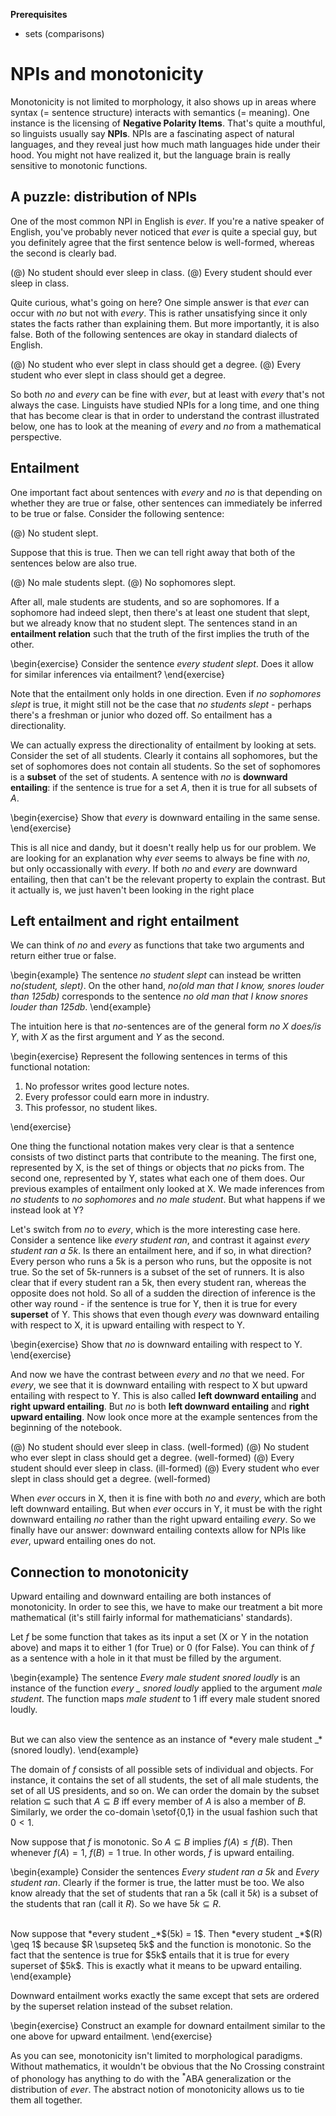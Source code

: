**Prerequisites**

- sets (comparisons)

# NPIs and monotonicity

Monotonicity is not limited to morphology, it also shows up in areas where syntax (= sentence structure) interacts with semantics (= meaning).
One instance is the licensing of **Negative Polarity Items**.
That's quite a mouthful, so linguists usually say **NPIs**.
NPIs are a fascinating aspect of natural languages, and they reveal just how much math languages hide under their hood.
You might not have realized it, but the language brain is really sensitive to monotonic functions.

## A puzzle: distribution of NPIs

One of the most common NPI in English is *ever*.
If you're a native speaker of English, you've probably never noticed that *ever* is quite a special guy, but you definitely agree that the first sentence below is well-formed, whereas the second is clearly bad.

(@) No student should ever sleep in class.
(@) Every student should ever sleep in class.

Quite curious, what's going on here?
One simple answer is that *ever* can occur with *no* but not with *every*.
This is rather unsatisfying since it only states the facts rather than explaining them.
But more importantly, it is also false.
Both of the following sentences are okay in standard dialects of English.

(@) No student who ever slept in class should get a degree.
(@) Every student who ever slept in class should get a degree.

So both *no* and *every* can be fine with *ever*, but at least with *every* that's not always the case.
Linguists have studied NPIs for a long time, and one thing that has become clear is that in order to understand the contrast illustrated below, one has to look at the meaning of *every* and *no* from a mathematical perspective.

## Entailment

One important fact about sentences with *every* and *no* is that depending on whether they are true or false, other sentences can immediately be inferred to be true or false.
Consider the following sentence:

(@) No student slept.

Suppose that this is true.
Then we can tell right away that both of the sentences below are also true.

(@) No male students slept.
(@) No sophomores slept.

After all, male students are students, and so are sophomores.
If a sophomore had indeed slept, then there's at least one student that slept, but we already know that no student slept.
The sentences stand in an **entailment relation** such that the truth of the first implies the truth of the other.

\begin{exercise}
Consider the sentence *every student slept*.
Does it allow for similar inferences via entailment?
\end{exercise}

Note that the entailment only holds in one direction.
Even if *no sophomores slept* is true, it might still not be the case that *no students slept* - perhaps there's a freshman or junior who dozed off.
So entailment has a directionality.

We can actually express the directionality of entailment by looking at sets.
Consider the set of all students.
Clearly it contains all sophomores, but the set of sophomores does not contain all students.
So the set of sophomores is a **subset** of the set of students.
A sentence with *no* is **downward entailing**: if the sentence is true for a set $A$, then it is true for all subsets of $A$.

\begin{exercise}
Show that *every* is downward entailing in the same sense.
\end{exercise}

This is all nice and dandy, but it doesn't really help us for our problem.
We are looking for an explanation why *ever* seems to always be fine with *no*, but only occassionally with *every*.
If both *no* and *every* are downward entailing, then that can't be the relevant property to explain the contrast.
But it actually is, we just haven't been looking in the right place

## Left entailment and right entailment

We can think of *no* and *every* as functions that take two arguments and return either true or false.

\begin{example}
The sentence *no student slept* can instead be written *no(student, slept)*.
On the other hand, *no(old man that I know, snores louder than 125db)* corresponds to the sentence *no old man that I know snores louder than 125db*.
\end{example}

The intuition here is that *no*-sentences are of the general form *no X does/is Y*, with *X* as the first argument and *Y* as the second.

\begin{exercise}
Represent the following sentences in terms of this functional notation:

<ol>
<li>No professor writes good lecture notes.</li>
<li>Every professor could earn more in industry.</li>
<li>This professor, no student likes.</li>
</ol>
\end{exercise}

One thing the functional notation makes very clear is that a sentence consists of two distinct parts that contribute to the meaning.
The first one, represented by X, is the set of things or objects that *no* picks from.
The second one, represented by Y, states what each one of them does.
Our previous examples of entailment only looked at X.
We made inferences from *no students* to *no sophomores* and *no male student*.
But what happens if we instead look at Y?

Let's switch from *no* to *every*, which is the more interesting case here.
Consider a sentence like *every student ran*, and contrast it against *every student ran a 5k*.
Is there an entailment here, and if so, in what direction?
Every person who runs a 5k is a person who runs, but the opposite is not true.
So the set of 5k-runners is a subset of the set of runners.
It is also clear that if every student ran a 5k, then every student ran, whereas the opposite does not hold. 
So all of a sudden the direction of inference is the other way round - if the sentence is true for Y, then it is true for every **superset** of Y.
This shows that even though *every* was downward entailing with respect to X, it is upward entailing with respect to Y.

\begin{exercise}
Show that *no* is downward entailing with respect to Y.
\end{exercise}

And now we have the contrast between *every* and *no* that we need.
For *every*, we see that it is downward entailing with respect to X but upward entailing with respect to Y.
This is also called **left downward entailing** and **right upward entailing**.
But *no* is both **left downward entailing** and **right upward entailing**.
Now look once more at the example sentences from the beginning of the notebook.

(@) No student should ever sleep in class. (well-formed)
(@) No student who ever slept in class should get a degree. (well-formed)
(@) Every student should ever sleep in class. (ill-formed)
(@) Every student who ever slept in class should get a degree. (well-formed)

When *ever* occurs in X, then it is fine with both *no* and *every*, which are both left downward entailing.
But when *ever* occurs in Y, it must be with the right downward entailing *no* rather than the right upward entailing *every*.
So we finally have our answer: downward entailing contexts allow for NPIs like *ever*, upward entailing ones do not.

## Connection to monotonicity

Upward entailing and downward entailing are both instances of monotonicity.
In order to see this, we have to make our treatment a bit more mathematical (it's still fairly informal for mathematicians' standards).

Let $f$ be some function that takes as its input a set (X or Y in the notation above) and maps it to either 1 (for True) or 0 (for False).
You can think of $f$ as a sentence with a hole in it that must be filled by the argument.

\begin{example}
The sentence *Every male student snored loudly* is an instance of the function *every _ snored loudly* applied to the argument *male student*.
The function maps *male student* to 1 iff every male student snored loudly.

<br>
But we can also view the sentence as an instance of *every male student _*(snored loudly).
\end{example}

The domain of $f$ consists of all possible sets of individual and objects.
For instance, it contains the set of all students, the set of all male students, the set of all US presidents, and so on.
We can order the domain by the subset relation $\subseteq$ such that $A \subseteq B$ iff every member of $A$ is also a member of $B$.
Similarly, we order the co-domain \setof{0,1} in the usual fashion such that $0 < 1$.

Now suppose that $f$ is monotonic.
So $A \subseteq B$ implies $f(A) \leq f(B)$.
Then whenever $f(A) = 1$, $f(B) = 1$ true.
In other words, $f$ is upward entailing.

\begin{example}
Consider the sentences *Every student ran a 5k* and *Every student ran*.
Clearly if the former is true, the latter must be too.
We also know already that the set of students that ran a 5k (call it $5k$) is a subset of the students that ran (call it $R$).
So we have $5k \subseteq R$.

<br>
Now suppose that *every student _*$(5k) = 1$.
Then *every student _*$(R) \geq 1$ because $R \supseteq 5k$ and the function is monotonic.
So the fact that the sentence is true for $5k$ entails that it is true for every superset of $5k$.
This is exactly what it means to be upward entailing.
\end{example}

Downward entailment works exactly the same except that sets are ordered by the superset relation instead of the subset relation.

\begin{exercise}
Construct an example for downard entailment similar to the one above for upward entailment.
\end{exercise}

As you can see, monotonicity isn't limited to morphological paradigms.
Without mathematics, it wouldn't be obvious that the No Crossing constraint of phonology has anything to do with the $^*$ABA generalization or the distribution of *ever*.
The abstract notion of monotonicity allows us to tie them all together.
